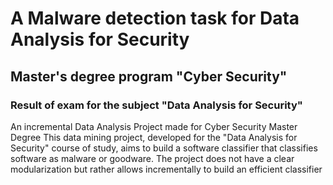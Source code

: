 
# A Malware detection task for Data Analysis for Security
## Master's degree program "Cyber Security"

### Result of exam for the subject "Data Analysis for Security"
An incremental Data Analysis Project made for Cyber Security Master Degree
This data mining project, developed for the "Data Analysis for Security" course of study, aims to build a software classifier
that classifies software as malware or goodware. 
The project does not have a clear modularization but rather allows incrementally to build an efficient classifier 
